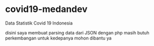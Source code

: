 # covid19-medandev
Data Statistik Covid 19 Indonesia 

disini saya membuat parsing data dari JSON dengan php masih butuh perkembangan untuk kedepanya mohon dibantu ya
